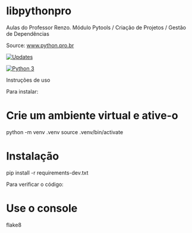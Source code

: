 # libpythonpro
Aulas do Professor Renzo. Módulo Pytools / Criação de Projetos / Gestão de Dependências

Source: www.python.pro.br

[![Updates](https://pyup.io/repos/github/fernandolcouto/libpythonpro/shield.svg)](https://pyup.io/repos/github/fernandolcouto/libpythonpro/)

[![Python 3](https://pyup.io/repos/github/fernandolcouto/libpythonpro/python-3-shield.svg)](https://pyup.io/repos/github/fernandolcouto/libpythonpro/)


Instruções de uso

Para instalar:

# Crie um ambiente virtual e ative-o
python -m venv .venv
source .venv/bin/activate

# Instalação
pip install -r requirements-dev.txt

Para verificar o código:

# Use o console
flake8




